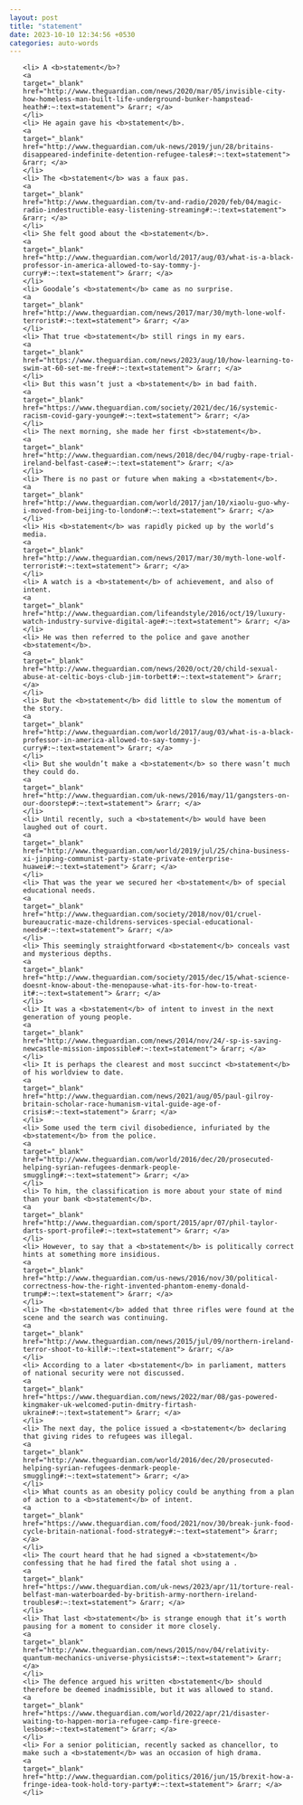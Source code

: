 ```yaml
---
layout: post
title: "statement"
date: 2023-10-10 12:34:56 +0530
categories: auto-words
---
```

<ol>

    <li> A <b>statement</b>?
    <a 
    target="_blank" 
    href="http://www.theguardian.com/news/2020/mar/05/invisible-city-how-homeless-man-built-life-underground-bunker-hampstead-heath#:~:text=statement"> &rarr; </a>
    </li>
    <li> He again gave his <b>statement</b>.
    <a 
    target="_blank" 
    href="http://www.theguardian.com/uk-news/2019/jun/28/britains-disappeared-indefinite-detention-refugee-tales#:~:text=statement"> &rarr; </a>
    </li>
    <li> The <b>statement</b> was a faux pas.
    <a 
    target="_blank" 
    href="http://www.theguardian.com/tv-and-radio/2020/feb/04/magic-radio-indestructible-easy-listening-streaming#:~:text=statement"> &rarr; </a>
    </li>
    <li> She felt good about the <b>statement</b>.
    <a 
    target="_blank" 
    href="http://www.theguardian.com/world/2017/aug/03/what-is-a-black-professor-in-america-allowed-to-say-tommy-j-curry#:~:text=statement"> &rarr; </a>
    </li>
    <li> Goodale’s <b>statement</b> came as no surprise.
    <a 
    target="_blank" 
    href="http://www.theguardian.com/news/2017/mar/30/myth-lone-wolf-terrorist#:~:text=statement"> &rarr; </a>
    </li>
    <li> That true <b>statement</b> still rings in my ears.
    <a 
    target="_blank" 
    href="https://www.theguardian.com/news/2023/aug/10/how-learning-to-swim-at-60-set-me-free#:~:text=statement"> &rarr; </a>
    </li>
    <li> But this wasn’t just a <b>statement</b> in bad faith.
    <a 
    target="_blank" 
    href="https://www.theguardian.com/society/2021/dec/16/systemic-racism-covid-gary-younge#:~:text=statement"> &rarr; </a>
    </li>
    <li> The next morning, she made her first <b>statement</b>.
    <a 
    target="_blank" 
    href="http://www.theguardian.com/news/2018/dec/04/rugby-rape-trial-ireland-belfast-case#:~:text=statement"> &rarr; </a>
    </li>
    <li> There is no past or future when making a <b>statement</b>.
    <a 
    target="_blank" 
    href="http://www.theguardian.com/world/2017/jan/10/xiaolu-guo-why-i-moved-from-beijing-to-london#:~:text=statement"> &rarr; </a>
    </li>
    <li> His <b>statement</b> was rapidly picked up by the world’s media.
    <a 
    target="_blank" 
    href="http://www.theguardian.com/news/2017/mar/30/myth-lone-wolf-terrorist#:~:text=statement"> &rarr; </a>
    </li>
    <li> A watch is a <b>statement</b> of achievement, and also of intent.
    <a 
    target="_blank" 
    href="http://www.theguardian.com/lifeandstyle/2016/oct/19/luxury-watch-industry-survive-digital-age#:~:text=statement"> &rarr; </a>
    </li>
    <li> He was then referred to the police and gave another <b>statement</b>.
    <a 
    target="_blank" 
    href="http://www.theguardian.com/news/2020/oct/20/child-sexual-abuse-at-celtic-boys-club-jim-torbett#:~:text=statement"> &rarr; </a>
    </li>
    <li> But the <b>statement</b> did little to slow the momentum of the story.
    <a 
    target="_blank" 
    href="http://www.theguardian.com/world/2017/aug/03/what-is-a-black-professor-in-america-allowed-to-say-tommy-j-curry#:~:text=statement"> &rarr; </a>
    </li>
    <li> But she wouldn’t make a <b>statement</b> so there wasn’t much they could do.
    <a 
    target="_blank" 
    href="http://www.theguardian.com/uk-news/2016/may/11/gangsters-on-our-doorstep#:~:text=statement"> &rarr; </a>
    </li>
    <li> Until recently, such a <b>statement</b> would have been laughed out of court.
    <a 
    target="_blank" 
    href="http://www.theguardian.com/world/2019/jul/25/china-business-xi-jinping-communist-party-state-private-enterprise-huawei#:~:text=statement"> &rarr; </a>
    </li>
    <li> That was the year we secured her <b>statement</b> of special educational needs.
    <a 
    target="_blank" 
    href="http://www.theguardian.com/society/2018/nov/01/cruel-bureaucratic-maze-childrens-services-special-educational-needs#:~:text=statement"> &rarr; </a>
    </li>
    <li> This seemingly straightforward <b>statement</b> conceals vast and mysterious depths.
    <a 
    target="_blank" 
    href="http://www.theguardian.com/society/2015/dec/15/what-science-doesnt-know-about-the-menopause-what-its-for-how-to-treat-it#:~:text=statement"> &rarr; </a>
    </li>
    <li> It was a <b>statement</b> of intent to invest in the next generation of young people.
    <a 
    target="_blank" 
    href="http://www.theguardian.com/news/2014/nov/24/-sp-is-saving-newcastle-mission-impossible#:~:text=statement"> &rarr; </a>
    </li>
    <li> It is perhaps the clearest and most succinct <b>statement</b> of his worldview to date.
    <a 
    target="_blank" 
    href="http://www.theguardian.com/news/2021/aug/05/paul-gilroy-britain-scholar-race-humanism-vital-guide-age-of-crisis#:~:text=statement"> &rarr; </a>
    </li>
    <li> Some used the term civil disobedience, infuriated by the <b>statement</b> from the police.
    <a 
    target="_blank" 
    href="http://www.theguardian.com/world/2016/dec/20/prosecuted-helping-syrian-refugees-denmark-people-smuggling#:~:text=statement"> &rarr; </a>
    </li>
    <li> To him, the classification is more about your state of mind than your bank <b>statement</b>.
    <a 
    target="_blank" 
    href="http://www.theguardian.com/sport/2015/apr/07/phil-taylor-darts-sport-profile#:~:text=statement"> &rarr; </a>
    </li>
    <li> However, to say that a <b>statement</b> is politically correct hints at something more insidious.
    <a 
    target="_blank" 
    href="http://www.theguardian.com/us-news/2016/nov/30/political-correctness-how-the-right-invented-phantom-enemy-donald-trump#:~:text=statement"> &rarr; </a>
    </li>
    <li> The <b>statement</b> added that three rifles were found at the scene and the search was continuing.
    <a 
    target="_blank" 
    href="http://www.theguardian.com/news/2015/jul/09/northern-ireland-terror-shoot-to-kill#:~:text=statement"> &rarr; </a>
    </li>
    <li> According to a later <b>statement</b> in parliament, matters of national security were not discussed.
    <a 
    target="_blank" 
    href="https://www.theguardian.com/news/2022/mar/08/gas-powered-kingmaker-uk-welcomed-putin-dmitry-firtash-ukraine#:~:text=statement"> &rarr; </a>
    </li>
    <li> The next day, the police issued a <b>statement</b> declaring that giving rides to refugees was illegal.
    <a 
    target="_blank" 
    href="http://www.theguardian.com/world/2016/dec/20/prosecuted-helping-syrian-refugees-denmark-people-smuggling#:~:text=statement"> &rarr; </a>
    </li>
    <li> What counts as an obesity policy could be anything from a plan of action to a <b>statement</b> of intent.
    <a 
    target="_blank" 
    href="https://www.theguardian.com/food/2021/nov/30/break-junk-food-cycle-britain-national-food-strategy#:~:text=statement"> &rarr; </a>
    </li>
    <li> The court heard that he had signed a <b>statement</b> confessing that he had fired the fatal shot using a .
    <a 
    target="_blank" 
    href="https://www.theguardian.com/uk-news/2023/apr/11/torture-real-belfast-man-waterboarded-by-british-army-northern-ireland-troubles#:~:text=statement"> &rarr; </a>
    </li>
    <li> That last <b>statement</b> is strange enough that it’s worth pausing for a moment to consider it more closely.
    <a 
    target="_blank" 
    href="http://www.theguardian.com/news/2015/nov/04/relativity-quantum-mechanics-universe-physicists#:~:text=statement"> &rarr; </a>
    </li>
    <li> The defence argued his written <b>statement</b> should therefore be deemed inadmissible, but it was allowed to stand.
    <a 
    target="_blank" 
    href="https://www.theguardian.com/world/2022/apr/21/disaster-waiting-to-happen-moria-refugee-camp-fire-greece-lesbos#:~:text=statement"> &rarr; </a>
    </li>
    <li> For a senior politician, recently sacked as chancellor, to make such a <b>statement</b> was an occasion of high drama.
    <a 
    target="_blank" 
    href="http://www.theguardian.com/politics/2016/jun/15/brexit-how-a-fringe-idea-took-hold-tory-party#:~:text=statement"> &rarr; </a>
    </li>